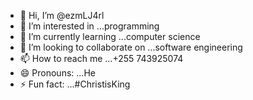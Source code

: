 - 👋 Hi, I’m @ezmLJ4rl
- 👀 I’m interested in ...programming 
- 🌱 I’m currently learning ...computer science 
- 💞️ I’m looking to collaborate on ...software engineering 
- 📫 How to reach me ...+255 743925074
- 😄 Pronouns: ...He
- ⚡ Fun fact: ...#ChristisKing

<!---
ezmLJ4rl/ezmLJ4rl is a ✨ special ✨ repository because its `README.md` (this file) appears on your GitHub profile.
You can click the Preview link to take a look at your changes.
--->
